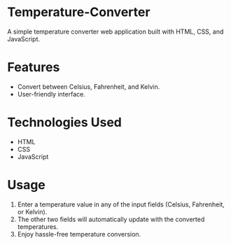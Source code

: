 # Temperature-Converter
A simple temperature converter web application built with HTML, CSS, and JavaScript.
# Features
- Convert between Celsius, Fahrenheit, and Kelvin.
- User-friendly interface.
# Technologies Used
- HTML
- CSS
- JavaScript
# Usage
1. Enter a temperature value in any of the input fields (Celsius, Fahrenheit, or Kelvin).
2. The other two fields will automatically update with the converted temperatures.
3. Enjoy hassle-free temperature conversion.
